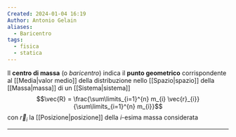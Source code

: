 ```yaml
---
Created: 2024-01-04 16:19
Author: Antonio Gelain
aliases:
  - Baricentro
tags:
  - fisica
  - statica
---
```


Il **centro di massa** (o *baricentro*) indica il **punto geometrico** corrispondente al [[Media|valor medio]] della distribuzione nello [[Spazio|spazio]] della [[Massa|massa]] di un [[Sistema|sistema]]
$$\vec{R} = \frac{\sum\limits_{i=1}^{n} m_{i} \vec{r}_{i}}{\sum\limits_{i=1}^{n} m_{i}}$$
con $\vec{r}_{i}$ la [[Posizione|posizione]] della $i$-esima massa considerata

---

